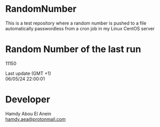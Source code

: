 # RandomNumber    
This is a test repository where a random number is pushed to a file automatically passwordless from a cron job in my Linux CentOS server    
# Random Number of the last run   
11150
      
Last update (GMT +1)    
06/05/24 22:00:01
# Developer    
Hamdy Abou El Anein   
hamdy.aea@protonmail.com
